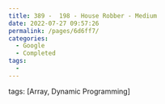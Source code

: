 ```yaml
---
title: 389 -  198 - House Robber - Medium
date: 2022-07-27 09:57:26
permalink: /pages/6d6ff7/
categories:
  - Google
  - Completed
tags:
  - 
---
```

tags: [Array, Dynamic Programming]